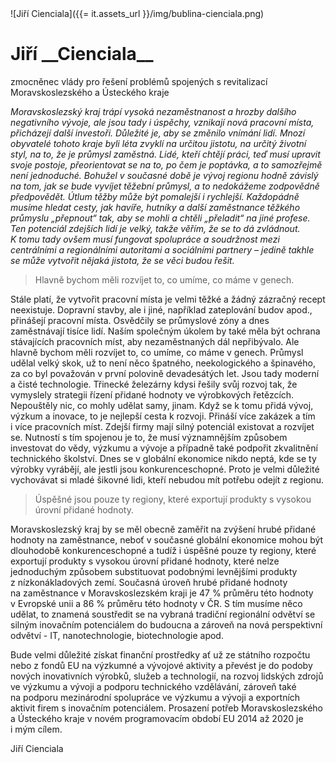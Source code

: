 <div class="persona">
![Jiří Cienciala]({{= it.assets_url }}/img/bublina-cienciala.png)

  <div>
    <h1>Jiří __Cienciala__</h1>
    <span>zmocněnec vlády pro řešení problémů spojených s&nbsp;revitalizací Moravskoslezského a Ústeckého kraje</span>
  </div>
</div>

*Moravskoslezský kraj trápí vysoká nezaměstnanost a hrozby dalšího negativního vývoje, ale jsou tady i&nbsp;úspěchy, vznikají nová pracovní místa, přicházejí další investoři. Důležité je, aby se změnilo vnímání lidí. Mnozí obyvatelé tohoto kraje byli léta zvyklí na&nbsp;určitou jistotu, na&nbsp;určitý životní styl, na&nbsp;to, že je průmysl zaměstná. Lidé, kteří chtějí práci, teď musí upravit svoje postoje, přeorientovat se na&nbsp;to, po čem je poptávka, a&nbsp;to samozřejmě není jednoduché. Bohužel v&nbsp;současné době je vývoj regionu hodně závislý na&nbsp;tom, jak se bude vyvíjet těžební průmysl, a to nedokážeme zodpovědně předpovědět. Útlum těžby může být pomalejší i&nbsp;rychlejší. Každopádně musíme hledat cesty, jak havíře, hutníky a další zaměstnance těžkého průmyslu „přepnout“ tak, aby se mohli a chtěli „přeladit“ na&nbsp;jiné profese. Ten potenciál zdejších lidí je velký, takže věřím, že se to dá zvládnout. K&nbsp;tomu tady ovšem musí fungovat spolupráce a soudržnost mezi centrálními a regionálními autoritami a sociálními partnery – jedině takhle se může vytvořit nějaká jistota, že se věci budou řešit.*

> Hlavně bychom měli rozvíjet to, co umíme, co máme v genech.

Stále platí, že vytvořit pracovní místa je velmi těžké a žádný zázračný recept neexistuje. Dopravní stavby, ale i&nbsp;jiné, například zateplování budov apod., přinášejí pracovní místa. Osvědčily se průmyslové zóny a dnes zaměstnávají tisíce lidí. Naším společným úkolem by také měla být ochrana stávajících pracovních míst, aby nezaměstnaných dál nepřibývalo. Ale hlavně bychom měli rozvíjet to, co umíme, co máme v&nbsp;genech. Průmysl udělal velký skok, už to není něco špatného, neekologického a špinavého, za co byl považován v&nbsp;první polovině devadesátých let. Jsou tady moderní a čisté technologie. Třinecké železárny kdysi řešily svůj rozvoj tak, že vymyslely strategii řízení přidané hodnoty ve výrobkových řetězcích. Nepouštěly nic, co mohly udělat samy, jinam. Když se k&nbsp;tomu přidá vývoj, výzkum a inovace, to je nejlepší cesta k rozvoji. Přináší více zakázek a tím i&nbsp;více pracovních míst. Zdejší firmy mají silný potenciál existovat a rozvíjet se. Nutností s&nbsp;tím spojenou je to, že musí významnějším způsobem investovat do vědy, výzkumu a vývoje a případně také podpořit zkvalitnění technického školství. Dnes se v&nbsp;globální ekonomice nikdo neptá, kde se ty výrobky vyrábějí, ale jestli jsou konkurenceschopné. Proto je velmi důležité vychovávat si mladé šikovné lidi, kteří nebudou mít potřebu odejít z&nbsp;regionu.

> Úspěšné jsou pouze ty regiony, které exportují produkty s vysokou úrovní přidané hodnoty.

Moravskoslezský kraj by se měl obecně zaměřit na&nbsp;zvýšení hrubé přidané hodnoty na&nbsp;zaměstnance, neboť v&nbsp;současné globální ekonomice mohou být dlouhodobě konkurenceschopné a tudíž i&nbsp;úspěšné pouze ty regiony, které exportují produkty s&nbsp;vysokou úrovní přidané hodnoty, které nelze jednoduchým způsobem substituovat podobnými levnějšími produkty z&nbsp;nízkonákladových zemí. Současná úroveň hrubé přidané hodnoty na&nbsp;zaměstnance v&nbsp;Moravskoslezském kraji je 47&nbsp;% průměru této hodnoty v&nbsp;Evropské unii a 86&nbsp;% průměru této hodnoty v&nbsp;ČR. S&nbsp;tím musíme něco udělat, to znamená soustředit se na&nbsp;vybraná tradiční regionální odvětví se silným inovačním potenciálem do budoucna a zároveň na&nbsp;nová perspektivní odvětví - IT, nanotechnologie, biotechnologie apod.

Bude velmi důležité získat finanční prostředky ať už ze státního rozpočtu nebo z&nbsp;fondů EU na&nbsp;výzkumné a vývojové aktivity a převést je do podoby nových inovativních výrobků, služeb a technologií, na&nbsp;rozvoj lidských zdrojů ve výzkumu a vývoji a podporu technického vzdělávání, zároveň také na&nbsp;podporu mezinárodní spolupráce ve výzkumu a vývoji a exportních aktivit firem s&nbsp;inovačním potenciálem. Prosazení potřeb Moravskoslezského a Ústeckého kraje v&nbsp;novém programovacím období EU 2014 až 2020 je i&nbsp;mým cílem.

Jiří Cienciala
